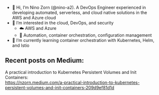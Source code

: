 - 👋 Hi, I’m Nino Zorn (@nino-a2). A DevOps Engineer experienced in developing automated, serverless, and cloud native solutions in the AWS and Azure cloud
- 👀 I’m interested in the cloud, DevOps, and security
  - ☁️ AWS and Azure
  - 🚀 Automation, container orchestration, configuration management
- 🌱 I’m currently learning container orchestration with Kubernetes, Helm, and Istio

## Recent posts on Medium:
A practical introduction to Kubernetes Persistent Volumes and Init Containers:\
https://nzorn.medium.com/a-practical-introduction-to-kubernetes-persistent-volumes-and-init-containers-209d9ef81d1d


<!---
nino-a2/nino-a2 is a ✨ special ✨ repository because its `README.md` (this file) appears on your GitHub profile.
You can click the Preview link to take a look at your changes.
--->
